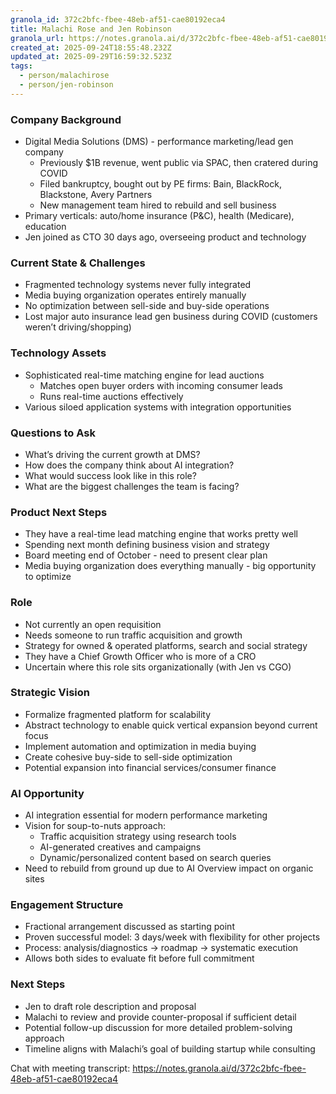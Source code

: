 ```yaml
---
granola_id: 372c2bfc-fbee-48eb-af51-cae80192eca4
title: Malachi Rose and Jen Robinson
granola_url: https://notes.granola.ai/d/372c2bfc-fbee-48eb-af51-cae80192eca4
created_at: 2025-09-24T18:55:48.232Z
updated_at: 2025-09-29T16:59:32.523Z
tags:
  - person/malachirose
  - person/jen-robinson
---
```


### Company Background

- Digital Media Solutions (DMS) - performance marketing/lead gen company
  - Previously $1B revenue, went public via SPAC, then cratered during COVID
  - Filed bankruptcy, bought out by PE firms: Bain, BlackRock, Blackstone, Avery Partners
  - New management team hired to rebuild and sell business
- Primary verticals: auto/home insurance (P&C), health (Medicare), education
- Jen joined as CTO 30 days ago, overseeing product and technology

### Current State & Challenges

- Fragmented technology systems never fully integrated
- Media buying organization operates entirely manually
- No optimization between sell-side and buy-side operations
- Lost major auto insurance lead gen business during COVID (customers weren’t driving/shopping)

### Technology Assets

- Sophisticated real-time matching engine for lead auctions
  - Matches open buyer orders with incoming consumer leads
  - Runs real-time auctions effectively
- Various siloed application systems with integration opportunities

### Questions to Ask

- What’s driving the current growth at DMS?
- How does the company think about AI integration?
- What would success look like in this role?
- What are the biggest challenges the team is facing?

### Product Next Steps

- They have a real-time lead matching engine that works pretty well
- Spending next month defining business vision and strategy
- Board meeting end of October - need to present clear plan
- Media buying organization does everything manually - big opportunity to optimize

### Role

- Not currently an open requisition
- Needs someone to run traffic acquisition and growth
- Strategy for owned & operated platforms, search and social strategy
- They have a Chief Growth Officer who is more of a CRO
- Uncertain where this role sits organizationally (with Jen vs CGO)

### Strategic Vision

- Formalize fragmented platform for scalability
- Abstract technology to enable quick vertical expansion beyond current focus
- Implement automation and optimization in media buying
- Create cohesive buy-side to sell-side optimization
- Potential expansion into financial services/consumer finance

### AI Opportunity

- AI integration essential for modern performance marketing
- Vision for soup-to-nuts approach:
  - Traffic acquisition strategy using research tools
  - AI-generated creatives and campaigns
  - Dynamic/personalized content based on search queries
- Need to rebuild from ground up due to AI Overview impact on organic sites

### Engagement Structure

- Fractional arrangement discussed as starting point
- Proven successful model: 3 days/week with flexibility for other projects
- Process: analysis/diagnostics → roadmap → systematic execution
- Allows both sides to evaluate fit before full commitment

### Next Steps

- Jen to draft role description and proposal
- Malachi to review and provide counter-proposal if sufficient detail
- Potential follow-up discussion for more detailed problem-solving approach
- Timeline aligns with Malachi’s goal of building startup while consulting

Chat with meeting transcript: https://notes.granola.ai/d/372c2bfc-fbee-48eb-af51-cae80192eca4

